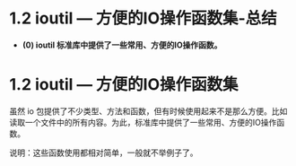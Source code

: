# 1.2 ioutil — 方便的IO操作函数集-总结

- **(0) ioutil 标准库中提供了一些常用、方便的IO操作函数。**

# 1.2 ioutil — 方便的IO操作函数集

虽然 io 包提供了不少类型、方法和函数，但有时候使用起来不是那么方便。比如读取一个文件中的所有内容。为此，标准库中提供了一些常用、方便的IO操作函数。

说明：这些函数使用都相对简单，一般就不举例子了。

